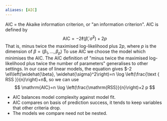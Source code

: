 ```yaml
---
aliases: [AIC]
---
```


AIC $=$ the Akaike information criterion, or "an information criterion".
AIC is defined by
$$
\mathrm{AIC}=-2 \ell\left(\widehat{\beta}, \widehat{\sigma}^2\right)+2 p
$$
That is, minus twice the maximised log-likelihood plus $2 p$, where $p$ is the dimension of $\beta=\left(\beta_1, \ldots, \beta_p\right)$
To use AIC we choose the model which minimises the AIC.
The AIC definition of "minus twice the maximised log-likelihood plus twice the number of parameters" generalises to other settings. In our case of linear models, the equation gives $-2 \ell\left(\widehat{\beta}, \widehat{\sigma}^2\right)=n \log \left(\frac{\text { RSS }}{n}\right)+n$, so we can use
$$
\mathrm{AIC}=n \log \left(\frac{\mathrm{RSS}}{n}\right)+2 p
$$

- AIC balances model complexity against model fit.
- AIC compares on basis of prediction success, it tends to keep variables that other criteria drop.
- The models we compare need not be nested.